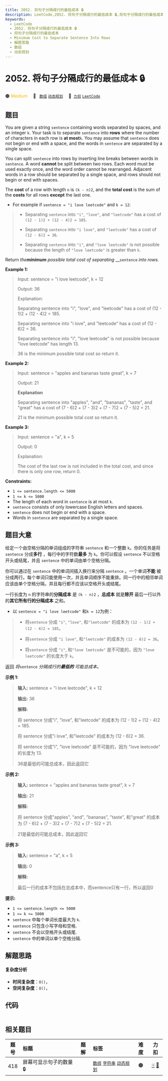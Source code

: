 ```yaml
---
title: 2052. 将句子分隔成行的最低成本 🔒
description: LeetCode,2052. 将句子分隔成行的最低成本 🔒,将句子分隔成行的最低成本,Minimum Cost to Separate Sentence Into Rows,解题思路,数组,动态规划
keywords:
  - LeetCode
  - 2052. 将句子分隔成行的最低成本 🔒
  - 将句子分隔成行的最低成本
  - Minimum Cost to Separate Sentence Into Rows
  - 解题思路
  - 数组
  - 动态规划
---
```


# 2052. 将句子分隔成行的最低成本 🔒

🟠 <font color=#ffb800>Medium</font>&emsp; 🔖&ensp; [`数组`](/tag/array.md) [`动态规划`](/tag/dynamic-programming.md)&emsp; 🔗&ensp;[`力扣`](https://leetcode.cn/problems/minimum-cost-to-separate-sentence-into-rows) [`LeetCode`](https://leetcode.com/problems/minimum-cost-to-separate-sentence-into-rows)

## 题目

You are given a string `sentence` containing words separated by spaces, and an
integer `k`. Your task is to separate `sentence` into **rows** where the
number of characters in each row is **at most**`k`. You may assume that
`sentence` does not begin or end with a space, and the words in `sentence` are
separated by a single space.

You can split `sentence` into rows by inserting line breaks between words in
`sentence`. A word **cannot** be split between two rows. Each word must be
used exactly once, and the word order cannot be rearranged. Adjacent words in
a row should be separated by a single space, and rows should not begin or end
with spaces.

The **cost** of a row with length `n` is `(k - n)2`, and the **total cost** is
the sum of the **costs** for all rows **except** the last one.

  * For example if `sentence = "i love leetcode"` and `k = 12`: 
> 
> * Separating `sentence` into `"i"`, `"love"`, and `"leetcode"` has a cost of `(12 - 1)2 + (12 - 4)2 = 185`.
> 
> * Separating `sentence` into `"i love"`, and `"leetcode"` has a cost of `(12 - 6)2 = 36`.
> 
> * Separating `sentence` into `"i"`, and `"love leetcode"` is not possible because the length of `"love leetcode"` is greater than `k`.

Return _the**minimum** possible total cost of separating_ __`sentence` _into
rows._



**Example 1:**

> Input: sentence = "i love leetcode", k = 12
> 
> Output: 36
> 
> Explanation:
> 
> Separating sentence into "i", "love", and "leetcode" has a cost of (12 - 1)2 + (12 - 4)2 = 185.
> 
> Separating sentence into "i love", and "leetcode" has a cost of (12 - 6)2 = 36.
> 
> Separating sentence into "i", "love leetcode" is not possible because "love leetcode" has length 13.
> 
> 36 is the minimum possible total cost so return it.

**Example 2:**

> Input: sentence = "apples and bananas taste great", k = 7
> 
> Output: 21
> 
> **Explanation**
> 
> Separating sentence into "apples", "and", "bananas", "taste", and "great" has a cost of (7 - 6)2 + (7 - 3)2 + (7 - 7)2 + (7 - 5)2 = 21.
> 
> 21 is the minimum possible total cost so return it.

**Example 3:**

> Input: sentence = "a", k = 5
> 
> Output: 0
> 
> Explanation:
> 
> The cost of the last row is not included in the total cost, and since there is only one row, return 0.

**Constraints:**

  * `1 <= sentence.length <= 5000`
  * `1 <= k <= 5000`
  * The length of each word in `sentence` is at most `k`.
  * `sentence` consists of only lowercase English letters and spaces.
  * `sentence` does not begin or end with a space.
  * Words in `sentence` are separated by a single space.


## 题目大意

给定一个由空格分隔的单词组成的字符串 `sentence` 和一个整数 `k`。你的任务是将 `sentence` 分成**多行**
，每行中的字符数**最多** 为 `k`。你可以假设 `sentence` 不以空格开头或结尾，并且 `sentence` 中的单词由单个空格分隔。

你可以通过在 `sentence` 中的单词间插入换行来分隔 `sentence` 。一个单词**不能**
被分成两行。每个单词只能使用一次，并且单词顺序不能重排。同一行中的相邻单词应该由单个空格分隔，并且每行都不应该以空格开头或结尾。

一行长度为 `n` 的字符串的**分隔成本** 是 `(k - n)2` ，**总成本** 就是**除开** 最后一行以外的**其它所有行的分隔成本**
之和。

  * 以 `sentence = "i love leetcode"` 和`k = 12`为例： 
> 
> * 将`sentence` 分成 `"i"`, `"love"`, 和`"leetcode"` 的成本为 `(12 - 1)2 + (12 - 4)2 = 185`。
> 
> * 将`sentence` 分成 `"i love"`, 和`"leetcode"` 的成本为 `(12 - 6)2 = 36`。
> 
> * 将`sentence` 分成 `"i"`, 和`"love leetcode"` 是不可能的，因为 `"love leetcode"` 的长度大于 `k`。

返回 _将_`sentence` _分隔成行的**最低的** 可能总成本。_



**示例 1:**

> 
> 
> 
> 
> 
> **输入:** sentence = "i love leetcode", k = 12
> 
> **输出:** 36
> 
> **解释:**
> 
> 将 sentence 分成"i", "love", 和"leetcode" 的成本为 (12 - 1)2 + (12 - 4)2 = 185.
> 
> 将 sentence 分成"i love", 和"leetcode" 的成本为 (12 - 6)2 = 36.
> 
> 将 sentence 分成"i", "love leetcode" 是不可能的，因为 "love leetcode" 的长度为 13.
> 
> 36是最低的可能总成本，因此返回它
> 
> 

**示例 2:**

> 
> 
> 
> 
> 
> **输入:** sentence = "apples and bananas taste great", k = 7
> 
> **输出:** 21
> 
> **解释:**
> 
> 将 sentence 分成"apples", "and", "bananas", "taste", 和"great" 的成本为 (7 - 6)2 + (7 - 3)2 + (7 - 7)2 + (7 - 5)2 = 21.
> 
> 21是最低的可能总成本，因此返回它
> 
> 

**示例 3:**

> 
> 
> 
> 
> 
> **输入:** sentence = "a", k = 5
> 
> **输出:** 0
> 
> **解释:**
> 
> 最后一行的成本不包括在总成本中，而sentence只有一行，所以返回0



**提示:**

  * `1 <= sentence.length <= 5000`
  * `1 <= k <= 5000`
  * `sentence` 中每个单词长度最大为 `k`.
  * `sentence` 只包含小写字母和空格.
  * `sentence` 不会以空格开头或结尾.
  * `sentence` 中的单词以单个空格分隔.


## 解题思路

#### 复杂度分析

- **时间复杂度**：`O()`，
- **空间复杂度**：`O()`，

## 代码

```javascript

```

## 相关题目

<!-- prettier-ignore -->
| 题号 | 标题 | 题解 | 标签 | 难度 | 力扣 |
| :------: | :------ | :------: | :------ | :------: | :------: |
| 418 | 屏幕可显示句子的数量 🔒 |  |  [`数组`](/tag/array.md) [`字符串`](/tag/string.md) [`动态规划`](/tag/dynamic-programming.md) | 🟠 | [🀄️](https://leetcode.cn/problems/sentence-screen-fitting) [🔗](https://leetcode.com/problems/sentence-screen-fitting) |